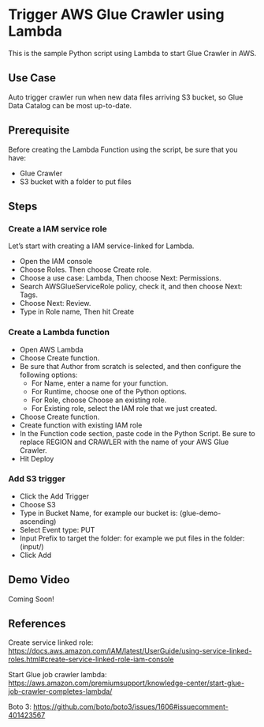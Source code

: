 # Trigger AWS Glue Crawler using Lambda
This is the sample Python script using Lambda to start Glue Crawler in AWS. 
## Use Case
Auto trigger crawler run when new data files arriving S3 bucket, so Glue Data Catalog can be most up-to-date.

## Prerequisite
Before creating the Lambda Function using the script, be sure that you have:
- Glue Crawler
- S3 bucket with a folder to put files

## Steps
### Create a IAM service role
Let’s start with creating a IAM service-linked for Lambda.
- Open the IAM console
- Choose Roles. Then choose Create role.
- Choose a use case: Lambda, Then choose Next: Permissions.
- Search AWSGlueServiceRole policy, check it, and then choose Next: Tags.
- Choose Next: Review. 
- Type in Role name, Then hit Create

### Create a Lambda function
- Open AWS Lambda
- Choose Create function.
- Be sure that Author from scratch is selected, and then configure the following options:
  - For Name, enter a name for your function.
  - For Runtime, choose one of the Python options.
  - For Role, choose Choose an existing role.
  - For Existing role, select the IAM role that we just created.
- Choose Create function.
- Create function with existing IAM role
- In the Function code section, paste code in the Python Script. Be sure to replace REGION and CRAWLER with the name of your AWS Glue Crawler.
- Hit Deploy

### Add S3 trigger
- Click the Add Trigger
- Choose S3
- Type in Bucket Name, for example our bucket is: (glue-demo-ascending)
- Select Event type: PUT
- Input Prefix to target the folder: for example we put files in the folder: (input/)
- Click Add

## Demo Video
Coming Soon!

## References
Create service linked role: 
https://docs.aws.amazon.com/IAM/latest/UserGuide/using-service-linked-roles.html#create-service-linked-role-iam-console

Start Glue job crawler lambda: 
https://aws.amazon.com/premiumsupport/knowledge-center/start-glue-job-crawler-completes-lambda/

Boto 3: 
https://github.com/boto/boto3/issues/1606#issuecomment-401423567


